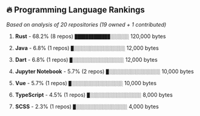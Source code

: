 ## 🔥 Programming Language Rankings

*Based on analysis of 20 repositories (19 owned + 1 contributed)*

1. **Rust** - 68.2% (8 repos)
   `█████████████░░░░░░░` 120,000 bytes

2. **Java** - 6.8% (1 repos)
   `█░░░░░░░░░░░░░░░░░░░` 12,000 bytes

3. **Dart** - 6.8% (1 repos)
   `█░░░░░░░░░░░░░░░░░░░` 12,000 bytes

4. **Jupyter Notebook** - 5.7% (2 repos)
   `█░░░░░░░░░░░░░░░░░░░` 10,000 bytes

5. **Vue** - 5.7% (1 repos)
   `█░░░░░░░░░░░░░░░░░░░` 10,000 bytes

6. **TypeScript** - 4.5% (1 repos)
   `█░░░░░░░░░░░░░░░░░░░` 8,000 bytes

7. **SCSS** - 2.3% (1 repos)
   `█░░░░░░░░░░░░░░░░░░░` 4,000 bytes
